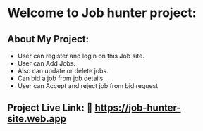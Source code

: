 # Welcome to Job hunter project:

## About My Project:

- User can register and login on this Job site.
- User can Add Jobs.
- Also can update or delete jobs.
- Can bid a job from job details
- User can Accept and reject job from bid request

## Project Live Link: 🔗 https://job-hunter-site.web.app
